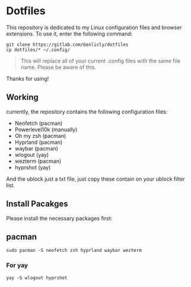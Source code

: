 # Dotfiles

This repository is dedicated to my Linux configuration files and browser extensions. To use it, enter the following command:

```shell
git clone https://gitlab.com/Genlicly/dotfiles
cp dotfiles/* ~/.config/
```

>This will replace all of your current .config files with the same file name. Please be aware of this.

Thanks for using!

## Working

currently, the repository contains the following configuration files:

- Neofetch (pacman)
- Powerlevel10k (manually)
- Oh my zsh (pacman)
- Hyprland (pacman)
- waybar (pacman)
- wlogout (yay)
- wezterm (pacman)
- hyprshot (yay)

And the ublock just a txt file, just copy these contain on your ublock filter list.

## Install Pacakges

Please install the necessary packages first:

## pacman

```shell
sudo pacman -S neofetch zsh hyprland waybar wezterm
```

### For yay

```shell
yay -S wlogout hyprshot
```
